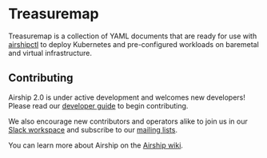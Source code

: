 # Treasuremap

Treasuremap is a collection of YAML documents that are ready for use with
[airshipctl](https://opendev.org/airship/airshipctl) to deploy Kubernetes and
pre-configured workloads on baremetal and virtual infrastructure.

## Contributing

Airship 2.0 is under active development and welcomes new developers! Please
read our
[developer guide](https://docs.airshipit.org/airshipctl/developers.html) to
begin contributing.

We also encourage new contributors and operators alike to join us in our
[Slack workspace](http://airshipit.org/slack) and subscribe to our
[mailing lists](http://lists.airshipit.org/cgi-bin/mailman/listinfo).

You can learn more about Airship on the [Airship
wiki](https://wiki.openstack.org/wiki/Airship).
